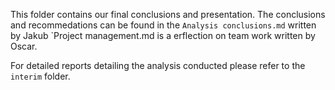 This folder contains our final conclusions and presentation.
The conclusions and recommedations can be found in the `Analysis conclusions.md` written by Jakub
`Project management.md is a erflection on team work written by Oscar.

For detailed reports detailing the analysis conducted please refer to the `interim` folder.
